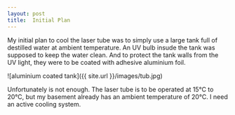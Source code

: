 ```yaml
---
layout: post
title:  Initial Plan
---
```


My initial plan to cool the laser tube was to simply use a large tank full of destilled water at ambient temperature. An UV bulb insude the tank was supposed to keep the water clean. And to protect the tank walls from the UV light, they were to be coated with adhesive aluminium foil.

![aluminium coated tank]({{ site.url }}/images/tub.jpg)

Unfortunately is not enough. The laser tube is to be operated at 15&deg;C to 20&deg;C, but my basement already has an ambient temperature of 20&deg;C. I need an active cooling system.
